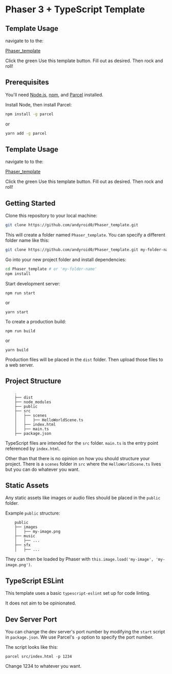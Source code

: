 
# Phaser 3 + TypeScript Template


## Template Usage

navigate to to the:

[Phaser_template](https://github.com/andyroid0/Phaser_template.git)

Click the green Use this template button. Fill out as desired. Then rock and roll!

## Prerequisites

You'll need [Node.js](https://nodejs.org/en/), [npm](https://www.npmjs.com/), and [Parcel](https://parceljs.org/) installed.



Install Node, then install Parcel:

```bash
npm install -g parcel
```

or 

```bash
yarn add -g parcel
```

## Template Usage

navigate to to the:

[Phaser_template](https://github.com/andyroid0/Phaser_template.git)

Click the green Use this template button. Fill out as desired. Then rock and roll!

## Getting Started

Clone this repository to your local machine:

```bash
git clone https://github.com/andyroid0/Phaser_template.git
```

This will create a folder named `Phaser_template`. You can specify a different folder name like this:

```bash
git clone https://github.com/andyroid0/Phaser_template.git my-folder-name
```

Go into your new project folder and install dependencies:

```bash
cd Phaser_template # or 'my-folder-name'
npm install
```

Start development server:

```
npm run start
```

or 

```
yarn start
```

To create a production build:

```
npm run build
```

or

```
yarn build
```

Production files will be placed in the `dist` folder. Then upload those files to a web server.

## Project Structure

```
    .
    ├── dist
    ├── node_modules
    ├── public
    ├── src
    │   ├── scenes
    │   │   ├── HelloWorldScene.ts
    │   ├── index.html
    │   ├── main.ts
    ├── package.json
```


TypeScript files are intended for the `src` folder. `main.ts` is the entry point referenced by `index.html`.

Other than that there is no opinion on how you should structure your project. There is a `scenes` folder in `src` where the `HelloWorldScene.ts` lives but you can do whatever you want.


## Static Assets

Any static assets like images or audio files should be placed in the `public` folder.

Example `public` structure:

```
    public
    ├── images
    │   ├── my-image.png
    ├── music
    │   ├── ...
    ├── sfx
    │   ├── ...
```

They can then be loaded by Phaser with `this.image.load('my-image', 'my-image.png')`.

## TypeScript ESLint

This template uses a basic `typescript-eslint` set up for code linting.

It does not aim to be opinionated.

## Dev Server Port

You can change the dev server's port number by modifying the `start` script in `package.json`. We use Parcel's `-p` option to specify the port number.

The script looks like this:

```
parcel src/index.html -p 1234
```

Change 1234 to whatever you want.

